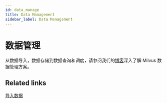 ```yaml
---
id: data_manage
title: Data Management
sidebar_label: Data Management
---
```


# 数据管理

从数据导入，数据存储到数据查询和调度，请参阅我们的[博客](https://www.milvus.io/blog/2019/11/08/data-management/)深入了解 Milvus 数据管理方案。

## Related links

[导入数据](../userguide/import_data.md)


